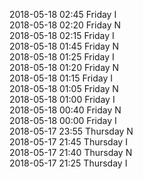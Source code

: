 2018-05-18 02:45 Friday  I  
2018-05-18 02:20 Friday  N  
2018-05-18 02:15 Friday  I  
2018-05-18 01:45 Friday  N  
2018-05-18 01:25 Friday  I  
2018-05-18 01:20 Friday  N  
2018-05-18 01:15 Friday  I  
2018-05-18 01:05 Friday  N  
2018-05-18 01:00 Friday  I  
2018-05-18 00:40 Friday  N  
2018-05-18 00:00 Friday  I  
2018-05-17 23:55 Thursday  N  
2018-05-17 21:45 Thursday  I  
2018-05-17 21:40 Thursday  N  
2018-05-17 21:25 Thursday  I  
